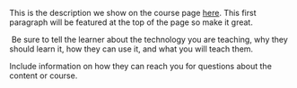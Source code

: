 This is the description we show on the course page [here](https://lab.github.com/Kimtaehyun156/code_study). This first paragraph will be featured at the top of the page so make it great.
​

​
Be sure to tell the learner about the technology you are teaching, why they should learn it, how they can use it, and what you will teach them.
​


Include information on how they can reach you for questions about the content or course. 